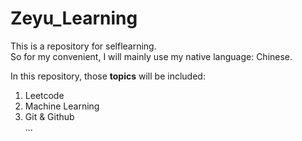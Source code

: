 # Zeyu_Learning
This is a repository for selflearning.<br>
So for my convenient, I will mainly use my native language: Chinese.

In this repository, those **topics** will be included:
1. Leetcode
2. Machine Learning
3. Git & Github <br>
...
